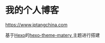 # 我的个人博客

https://www.jptangchina.com

基于[Hexo](https://hexo.io)的[hexo-theme-matery
](https://github.com/blinkfox/hexo-theme-matery)主题进行搭建
